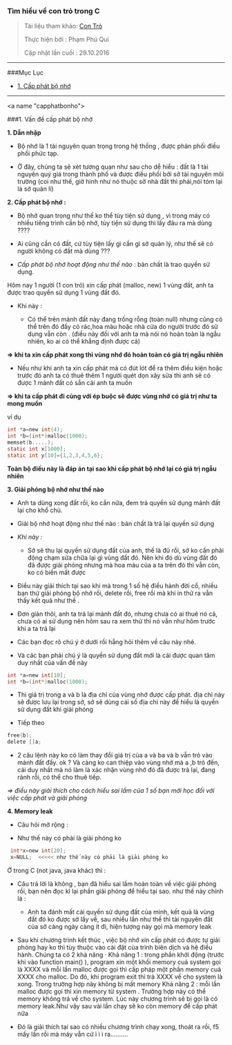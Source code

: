 ### Tìm hiểu về con trỏ trong C

> Tài liệu tham khảo: [Con Trỏ](http://diendan.congdongcviet.com/threads/t42977::tim-hieu-ban-chat-cua-con-tro-tu-co-ban-den-nang-cao.cpp)
>
> Thực hiện bởi : Phạm Phú Quí
> 
> Cập nhật lần cuối : 29.10.2016

----

###Mục Lục

- [1. Cấp phát bộ nhớ](#capphatbonho)

----


<a name "capphatbonho"> </a>

###1. Vấn đề cấp phát bộ nhớ

**1. Dẫn nhập**

- Bộ nhớ là 1 tài nguyên quan trọng trong hệ thống , được phân phối điều phối phức tạp.

- Ở đây, chúng ta sẽ xét tương quan như sau cho dễ hiểu : đất là 1 tài nguyên quý giá trong thành phố và được điều phối bởi sở tài nguyên môi trường (coi như thế, giờ hình như nó thuộc sở nhà đất thì phải,nói tóm lại là sở quản lí)


**2. Cấp phát bộ nhớ :**

- Bộ nhớ quan trọng như thế ko thể tùy tiện sử dụng , vì trong máy có nhiều tiếng trình cần bộ nhớ, tùy tiện sử dụng thì lấy đâu ra mà dùng ????

- Ai cũng cần có đất, cứ tùy tiện lấy gì cần gì sở quản lý, như thế sẽ có người không có đất mà dùng ???


- *Cấp phát bộ nhớ hoạt động như thế nào* : bản chất là trao quyền sử dụng.

Hôm nay 1 người (1 con trỏ) xin cấp phát (malloc, new) 1 vùng đất, anh ta được trao quyền sử dụng 1 vùng đất đó. 

- Khi này :
	
	- Có thể trên mảnh đất này đang trống rỗng (toàn null) nhưng cũng có thể trên đó đầy cỏ rác,hoa màu hoặc nhà cửa do người trước đó sử dụng vẫn còn . (điều này đối với anh ta mà nói nó hoàn toàn là ngẫu nhiên, ko ai có thể khẳng định được cả)

**=> khi ta xin cấp phát xong thì vùng nhớ đó hoàn toàn có giá trị ngẫu nhiên**


+ Nếu như khi anh ta xin cấp phát mà có đút lót để ra thêm điều kiện hoặc trước đó anh ta có thuê thêm 1 người quét dọn xây sửa thì anh sẽ có được 1 mảnh đất có sẵn cái anh ta muốn

**=> khi ta cấp phát đi cùng với ép buộc sẽ được vùng nhớ có giá trị như ta mong muốn**

ví dụ 

```C
int *a=new int(4);
int *b=(int*)malloc(1000);
memset(b.....);
static int x[1000];
static int y[10]={1,2,3,4,5,6};
```

**Toàn bộ điều này là đáp án tại sao khi cấp phát bộ nhớ lại có giá trị ngẫu nhiên**

**3. Giải phóng bộ nhớ như thế nào**

- Anh ta dùng xong đất rồi, ko cần nữa, đem trả quyền sử dụng mảnh đất lại cho khổ chủ.
- Giải bộ nhớ hoạt động như thế nào : bản chất là trả lại quyền sử dụng

- *Khi này :*

	- Sở sẽ thu lại quyền sử dụng đất của anh, thế là đủ rồi, sở ko cần phải động chạm sửa chữa lại gì vùng đất đó. Nên khi đó dù vùng đất đó đã được giải phóng nhưng mà hoa màu của a ta trên đó thì vẫn còn, ko có biến mất được

- Điều này giải thích tại sao khi mà trong 1 số hệ điều hành đời cổ, nhiều bạn thử giải phóng bộ nhớ rồi, delete rồi, free rồi mà khi in thử ra vẫn thấy kết quả như thế .
- Đơn giản thôi, anh ta trả lại mảnh đất đó, nhưng chưa có ai thuê nó cả, chưa có ai sử dụng nên hôm sau ra xem thử thì nó vẫn như hôm trước khi a ta trả lại 

- Các bạn đọc rõ chú ý ở dưới rồi hẵng hỏi thêm về câu này nhé.

- Và các bạn phải chú ý là quyền sử dụng đất mới là cái được quan tâm duy nhất của vấn đề này

```C
int *a=new int[10];
int *b=(int*)malloc(1000);
```

- Thì giá trị trong a và b là địa chỉ của vùng nhớ được cấp phát. địa chỉ này sẽ được lưu lại trong sở, sở sẽ dùng cái số địa chỉ này để hiểu là quyền sử dụng đất khi giải phóng

- Tiếp theo

```C
free(b);
delete []a;
```

- 2 câu lệnh này ko có làm thay đổi giá trị của a và ba và b vẫn trỏ vào mảnh đất đấy. ok ? Và càng ko can thiệp vào vùng nhớ mà a ,b trỏ đến, cái duy nhất mà nó làm là xác nhận vùng nhớ đó đã được trả lại, đang rảnh rỗi, có thể cho thuê tiếp.

*=> điều này giải thích cho cách hiểu sai lầm của 1 số bạn mới học đối với việc cấp phát và giải phóng*

**4. Memory leak**

- Câu hỏi mở rộng :

- Như thế này có phải là giải phóng ko

```C
 int*x=new int[20];
 x=NULL;  <<<<< như thế này có phải là giải phóng ko 
```

Ở trong C (not java, java khác) thì :
- Câu trả lời là không , bạn đã hiểu sai lầm hoàn toàn về việc giải phóng rồi, bạn nên đọc kĩ lại phần giải phóng để hiểu tại sao. 
như thế này chính là :
	- Anh ta đánh mất cái quyền sử dụng đất của mình, kết quả là vùng đất đó ko được sở lấy về, sau nhiều lần như thế thì tài nguyên đất của sở càng ngày càng ít đi, hiện tượng này gọi mà memory leak


- Sau khi chương trình kết thúc , việc bộ nhớ xin cấp phát có được tự giải phóng hay ko thì tùy thuộc vào cài đặt của trình biên dịch và hệ điều hành. Chúng ta có 2 khả năng · Khả năng 1 : trong phần khởi động (trước khi vào function main() ), program xin một khối memory cuả system gọi là XXXX và mỗi lần malloc được gọi thì cấp pháp một phần memory cuả XXXX cho malloc. Do đó, khi program exit thì trả XXXX về cho system là xong. Trong trường hợp này không bị mất memory
Khả năng 2 : mỗi lần malloc được gọi thì xin memory từ system . Trường hợp này có thể memory không trả về cho system. Lúc này chương trình sẽ bị gọi là có memory leak.Như vậy sau vài lần chạy sẽ ko còn memory để cấp phát nữa

- Đó là giải thích tại sao có nhiều chương trình chạy xong, thoát ra rồi, f5 mấy lần rồi mà máy vẫn cứ ì ì ì ra..........

